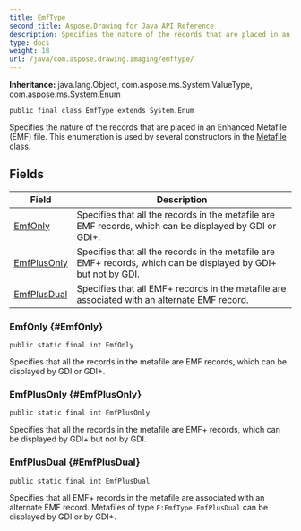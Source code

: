 ```yaml
---
title: EmfType
second_title: Aspose.Drawing for Java API Reference
description: Specifies the nature of the records that are placed in an Enhanced Metafile EMF file.
type: docs
weight: 18
url: /java/com.aspose.drawing.imaging/emftype/
---
```

**Inheritance:**
java.lang.Object, com.aspose.ms.System.ValueType, com.aspose.ms.System.Enum
```
public final class EmfType extends System.Enum
```

Specifies the nature of the records that are placed in an Enhanced Metafile (EMF) file. This enumeration is used by several constructors in the [Metafile](../../com.aspose.drawing.imaging/metafile) class.
## Fields

| Field | Description |
| --- | --- |
| [EmfOnly](#EmfOnly) | Specifies that all the records in the metafile are EMF records, which can be displayed by GDI or GDI+. |
| [EmfPlusOnly](#EmfPlusOnly) | Specifies that all the records in the metafile are EMF+ records, which can be displayed by GDI+ but not by GDI. |
| [EmfPlusDual](#EmfPlusDual) | Specifies that all EMF+ records in the metafile are associated with an alternate EMF record. |
### EmfOnly {#EmfOnly}
```
public static final int EmfOnly
```


Specifies that all the records in the metafile are EMF records, which can be displayed by GDI or GDI+.

### EmfPlusOnly {#EmfPlusOnly}
```
public static final int EmfPlusOnly
```


Specifies that all the records in the metafile are EMF+ records, which can be displayed by GDI+ but not by GDI.

### EmfPlusDual {#EmfPlusDual}
```
public static final int EmfPlusDual
```


Specifies that all EMF+ records in the metafile are associated with an alternate EMF record. Metafiles of type `F:EmfType.EmfPlusDual` can be displayed by GDI or by GDI+.

